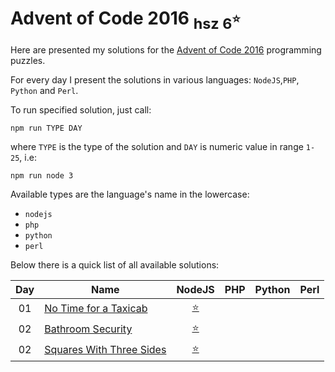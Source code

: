 Advent of Code 2016 <sub>hsz 6<sup>:star:</sup></sub>
=================================================

Here are presented my solutions for the [Advent of Code 2016](http://adventofcode.com/2016) programming puzzles.

For every day I present the solutions in various languages: `NodeJS`,`PHP`, `Python` and `Perl`.

To run specified solution, just call:

    npm run TYPE DAY
    
where `TYPE` is the type of the solution and `DAY` is numeric value in range `1-25`, i.e:

    npm run node 3

Available types are the language's name in the lowercase:

- `nodejs`
- `php`
- `python`
- `perl`


Below there is a quick list of all available solutions:

 
| Day | Name                                        | NodeJS                     | PHP                         | Python                        | Perl                       |
|:---:| ------------------------------------------- |:--------------------------:|:---------------------------:|:-----------------------------:|:--------------------------:|
| 01  | [No Time for a Taxicab][1]                  | [:star:](./day01/index.js) |                             |                               |                            |
| 02  | [Bathroom Security][2]                      | [:star:](./day02/index.js) |                             |                               |                            |
| 02  | [Squares With Three Sides][3]               | [:star:](./day03/index.js) |                             |                               |                            |

[1]: http://adventofcode.com/2016/day/1
[2]: http://adventofcode.com/2016/day/2
[3]: http://adventofcode.com/2016/day/3
